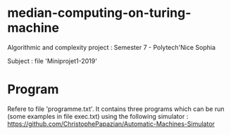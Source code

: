 # median-computing-on-turing-machine
Algorithmic and complexity project : Semester 7 - Polytech'Nice Sophia

Subject : file 'Miniprojet1-2019'

# Program
Refere to file 'programme.txt'. 
It contains three programs which can be run (some examples in file exec.txt) using the following simulator : https://github.com/ChristophePapazian/Automatic-Machines-Simulator

